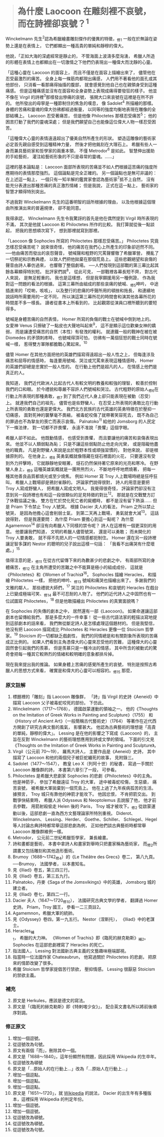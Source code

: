 > # 為什麼 Laocoon 在雕刻裡不哀號，而在詩裡卻哀號？<sup>1</sup> #

Winckelmann 先生<sup>2</sup>認為希臘繪畫雕刻傑作的優異的特徵，<sub>修1</sub>
一般在於無論在姿勢上還是在表情上，
它們都顯出一種高貴的單純和靜穆的偉大。

他說，「正如大海的深處經常是靜止的，
不管海面上波濤多麼洶湧，
希臘人所造的形體在表情上也都顯出在一切激情之下他們仍表現出一種偉大而沈靜的心靈。

「這種心靈在 Laocoon 的面容上，
而且不僅是在面容上描繪出來了，
儘管他在忍受最激烈的痛苦。
全身上每一條筋肉都現出痛感，
人們用不著看他的面孔或其他部份，
只消看一看那痛得抽搐的腹部，
就會感覺到他自己也在親領身受到這種痛感。
但是這種痛感並沒有在面容和全身姿勢上表現成痛得要發狂的樣子。
他並不像在 Virgil 的詩裡<sup>3</sup>那樣發出慘痛的哀號，
張開大口來哀號在這裡是在所不許的。
他所發出的毋寧是一種節制住的焦急的嘆息，
像 Sadolet<sup>4</sup> 所描繪的那樣。
身體的苦痛和靈魂的偉大彷彿都經過衡量，
以同等的強度均衡地表現在雕像的全部結構上。
Laocoon 忍受著痛苦，
但是他像 Philoctetes 那樣忍受痛苦<sup>5</sup>；
他的困苦打動了我們的靈魂深處；
但是我們願望自己也能像這位偉大人物一樣忍受困苦。

「這種偉大心靈的表情遠遠超出了優美自然所產生的形狀。
塑造這雕像的藝術家必定首先親自感受到這種精神力量，
然後才把他銘刻在大理石上。
希臘有些人一身而兼具藝術家和哲學家的兩重本領，
不僅 Metrodor<sup>6</sup> 是如此。
智慧伸出援助的手給藝術，
灌注給藝術形象的不只是尋常的靈魂。……」

這裡的基本論點是：
Laocoon 面部所表現的苦痛並不如人們根據這苦痛的強度所應期待的表情那麼強烈。
這個論點是完全正確的。
另一個論點也是無可非議的：
在上述這一點上，
一個只有一知半解的鑑賞家會認為藝術家<sup>7</sup>抵不上自然，
沒有能充分表達出那種苦痛的真正激烈情緒；
但是我說，
正式在這一點上，
藝術家的智慧才顯得特別突出。

不過我對 Winckelmann 先生的這番明智的話所根據的理由，
以及他根據這個理由所推演出來的普遍規律，
卻不能同意。

我得承認，
Winckelmann 先生令我驚訝的首先是他在偶然提到 Virgil 時所表現的不滿，
其次是他就 Laocoon 和 Philoctetes 所作的比較。
我打算就從後一點談起，
把我的思想順次寫下，
想到那裡就寫到那裡。

「Laocoon 像 Sophocles 所寫的 Philoctetes 那樣忍受痛苦。」
Philoctetes 究竟怎樣忍受痛苦呢？
說來很奇怪，
他的痛苦在我們心上所產生的印象卻迥然不同。
──他由痛苦而發出的哀怨聲音，
號喊聲和粗野的咒罵聲響徹了希臘軍營，
攪亂了一切祭祀和宗教典禮，
以致人們把他拋棄在那個荒島上。
這些悲觀絕望和哀傷的聲音由詩人摹仿過來，
也響徹了整個劇場。
──人們發現到這部戰的第三幕比起其餘各幕顯得特別短。
批評家們說<sup>8</sup>，
從此可見，
一部戰裡各幕長短不齊，
對古代人來說，
是無足輕重的。
我也是這樣想，
但是我寧願援用另一種例證，
作為我對這一問題的看法的根據。
這第三幕所由組成的那些哀痛的號喊、<sub>修5</sub>呻吟，
中途插進來的「哎喲，咳咳」，
以及整行的悲痛的呼聲所用的頓挫和拖長，
和連續地說話時所需要用的一定不同，
所以演這第三幕所花的時間會和演其他各幕所花的時間差不多一樣長。
讀者從書本上所看到的，
比起觀眾從演員口裡所聽到的要短得多。

號喊是身體苦痛的自然表情，
Homer 所寫的負傷的戰士在號喊中倒到地上的。
女愛神 Venus 只擦破了一點皮也大聲地叫起來<sup>9</sup>，
這不是顯示這位歡樂女神的嬌弱，
而是讓遭受痛苦的自然（本性）有發洩的權利。
就連鐵一般的戰神在被在被 Diomedes 的矛頭刺疼時，
也號喊得頂可怕，
彷彿有一萬個狂怒的戰士同時在號喊一樣，
惹得雙方軍隊都膽戰心驚起來。<sup>10</sup>

儘管 Homer 在其他方面把他的英雄們描寫得遠超出一般人性之上，
但每逢涉及痛苦和屈辱的情感時，
每逢要用號喊、哭泣或咒罵來表現這種情感時，
Homer 的英雄們卻總是忠實於一般人性的。
在行動上他們是超凡的人，
在情感上他們是真正的人。

我知道，
我們近代歐洲人比起古代人有較文明的教養和較強的理智，
較善於控制我們的口和眼。
於今禮貌和尊嚴不容許人們號喊和哭泣。
古代粗野的原始人<sub>修6</sub>在行動上所表現的那種勇敢，<sub>修7</sub>
到了我們近代人身上卻只能表現在被動（忍受）上。
就連我們自己的祖先，
儘管也是些野蠻人，
在忍受上所表現的勇敢比在行動上所表現的勇敢也還是更偉大。
我們北方民族的古代英雄的英勇特徵在於壓抑一切痛感，
面對死神的襲擊毫不畏縮，
被毒蛇咬傷了就帶著笑容死去，
既不為自己的罪過也不為摯友的喪亡而表示哀傷。
Palnatoko<sup>11</sup> 給他的 Jomsborg 的人民定下一條法律，
對一切都不許畏懼，
永遠不准說「畏懼」這個字眼。

希臘人卻不如此。
他既動情感，
也感受到畏懼，
而且要讓他的痛苦和哀傷表現出來。
他並不以人類弱點為恥；
只是不讓這些弱點防止他走向光榮，
或是阻礙他盡他的職責。
凡是對野蠻人來說是出於粗野本性或頑強習慣的，
對他來說，
卻是根據原則的。
在他身上，<sub>修8</sub>
英勇氣概就像隱藏在燧石裡面的火花，
只要還沒有受到外力抨擊時，
它就靜靜地安眠著，
燧石仍然保持著它原來的光亮和寒冷。
在野蠻人身上，<sub>修9</sub>
這種英雄氣概就是一團熊熊烈火，
不斷地呼呼地燃燒著，
把每一種其他善良品質都燒光或至少燒焦。
例如 Homer 寫 Troy 人上戰場時總是狂呼狂叫，
希臘人上戰場卻是鴉封雀靜的。
評論家們說得很對，
詩人的用意是要把 Troy 人寫成野蠻人，
把希臘人寫成文明人。
我覺得很奇怪，
評論家們卻沒有注意到另一段詩裡也有和這一段很類似的足見特徵的對比<sup>12</sup>。
那就是在交戰雙方訂了休戰協議之後。
雙方在忙於焚化死亡者的屍體時，
都不是沒有留下熱淚......
但是 Priam 下令禁止 Troy 人號哭。
根據 Dacier 夫人的看法，
Priam 之所以禁止號哭，
是因為他擔心這會削弱士氣，
到第二天再上戰場，
勇氣就會大減<sup>13</sup>。
這話說得對，
但是我還要問：
為什麼 Priam 要擔心到這一點呢？
為什麼 Agamemnon<sup>14</sup> 卻沒有向希臘人下同樣的禁令呢？
詩人在這裡有一個更深刻的用意。
他要讓我們知道，
文明的希臘人儘管號哭，
還是可以勇敢；
而未開化的 Troy 人要勇敢，
就不得不先把人的一切情感都扼制住。
Homer 還在另一段詩裡讓足智多謀的 Nestor 的聰明的兒子說出這樣一句話：
「我看不出痛哭有什麼壞處。」<sup>15</sup>

值得注意的是，<sub>修11</sub>
在從古代留傳下來的為數甚少的悲劇之中，
有兩部所寫的身體痛苦，<sub>修12</sub>
在主角所遭受的苦難之中不能算是極小的組成成份，
這就是《Philoctetes》和《Women of Trachis》<sup>16</sup>。
Sophocles 描繪 Heracles，
和描繪 Philoctetes 一樣，
把他的呻吟、<sub>修13</sub>
號喊和痛哭也描繪出來了。
多謝我們的文雅的鄰人，
那些禮貌大師們，<sup>17</sup>
哭泣的 Philoctetes 和哀號的 Heracles 在戲台上已變成極端可笑、<sub>修14</sub>
最不可忍耐的人物了。
他們的近代詩人之中固然也有一位試圖寫 Philoctetes，<sup>18</sup>
但是他敢描繪出 Philoctetes 的真實面貌嗎？

在 Sophocles 的失傳的劇本之中，
居然還有一部《Laocoon》。
如果命運讓這部劇本也留傳給我們，
那是多麼大的一件幸事！
從一些古代語法家的輕描淡寫地提到這部劇本的話來看，
我們無從斷定詩人是怎樣處理這個題材的。
但是我堅信，
他沒有把 Laocoon 描寫成比 Philoctetes 和 Heracles 更像一位 Stoicism 哲學家。<sup>19</sup>
Stoicism 的一切都缺乏戲劇性，
我們的同情總是和有關對象所表現的苦痛成正比例的。
如果人們看到主角憑偉大的心靈來忍受他的苦難，
這種偉大的心靈固然會引起我們的羨慕，
但是羨慕只是一種冷淡的情感，
其中所含的被動式的驚奇會把每一種其它較熱烈的情緒和較明確的意象都排斥掉。

現在我來提出我的推論。
如果身體上苦痛的感覺所產生的哀號，
特別是按照古希臘人的思想方式來看，
確實是和偉大的心靈可以相容的。<sub>修15</sub>
那麼，


### 原文註解 ###

1. 標題裡的「雕刻」指 Laocoon 雕像群，
	「詩」指 Virgil 的史詩《Aeneid》中描寫 Laocoon 父子被毒蛇咬死的部份。
	下仿此。
2. Winckelmann（1717～1768），
	德國啟蒙運動的領袖之一。
	他的《Thoughts on the Imitation of Greek Works in Painting and Sculpture》（1755）
	和《History of Ancient Art》（一般簡稱古代藝術史）（1764）
	等著作在近代西方開創了研究古典文藝的風氣，
	影響甚大。
	他認為古典藝術的理想是「高貴的單純，靜穆的偉大」。
	Lessing 是在他的影響之下寫成《Laocoon》的，
	主旨在反對 Winckelmann 的藝術理想應用到詩或文學的領域。
	下面的引文見《Thoughts on the Imitation of Greek Works in Painting and Sculpture》。
3. Virgil（公元前 70～19），
	羅馬大詩人，
	主要作品是《Aeneid》史詩，
	其中描寫了 Laocoon 和他的兩個兒子被巨蛇纏死的故事，
	見附錄三。
4. Sadolet（1477～1547），
	教皇 Leo X（列阿十世）的秘書，
	寫過一手關於 Laocoon 雕像群的詩，
	本書第六章引了一段，
	可參看。
5. Philoctetes 是希臘大悲劇家 Sophocles 的悲劇《Philoctetes》中的主角。
	他是神箭手，
	參加了希臘遠征 Troy 的大軍，
	途中被毒蛇咬傷，
	生惡瘡，
	痛苦哀號，
	被希臘大軍拋棄到一個荒島上。
	他在上過了九年疾病孤苦的生活。
	據預言，
	Troy 城只有靠他的神箭才能攻下。
	他因忿恨，
	不肯把箭交出。
	到戰爭快結束時，
	希臘人派 Odysseus 和 Neoptolemus 去說服了他，
	他才前去參戰，
	用箭射殺偷走 Helen 後的 Paris，
	Troy 城才被攻下。<sub>修2</sub>
	從啟蒙運動以後，這部悲劇一直為西方文藝理論家所特別重視。
	Diderot、Winckelmann、
	Lessing、Herder、
	Goethe、Schiller、
	Schlegel、Hegel 等人討論古典詩時都常舉這部悲劇為例，
	正如他們談古典藝術時都常舉 Laocoon 雕像群維例一樣。
6. Metrodor，
	公元前二世紀希臘哲學家，
	兼長繪畫。
7. 詩和畫都是藝術，
	本書中拿詩人和畫家對舉時只把畫家稱為藝術家，
	而<sub>修2</sub>所謂畫又包括雕刻和其他造形藝術。
8. Brumoy（1688～1742<sub>修4</sub>）的《Le Théâtre des Grecs》卷二，
	第八九頁。
	──Brumoy，
	法國學者，
	以本書知名。
9. 見《Iliad》卷五，第三四三行。
10. 見《Iliad》卷五，第三五九行。
11. Palnatoko，丹麥《Saga of the Jomsvikings》中的英雄，
	Jomsborg 城的建立者。
12. 見《Iliad》卷七，第四二一行。
13. Dacier 夫人（1647～1720<sub>修10</sub>），
	法國研究古典文學的學者，
	翻譯過 Homer 史詩。
	Priam，Troy 國王，
	參看一二三頁註2。
14. Agamemnon，希臘大軍的統帥。
15. 見《Odyssey》卷四，第一九五行。
	Nestor（涅斯托），
	《Iliad》中的老謀士。
16. Heracles<sub>補1</sub>，
	希臘的大力神。
	《Women of Trachis》即《臨死的赫克勒斯》<sub>補2</sub>。
	Sophocles 在這部悲劇裡寫了 Heracles 的死亡。
17. 指法國人，
	Lessing 對法國新古典主義的文藝趣味極端鄙視。
18. 指當時一位法國作家 Chateaubrun，
	他寫過關於 Philoctetes 的悲劇，
	把原來的情節改變了很多。
19. 希臘 Stoicism 哲學家提倡苦行禁欲，
	壓抑情感。
	Lessing 很厭惡 Stoicism 的禁欲主義。


### 補充 ###
2. 原文是 Herkules，應該是德文的寫法。
3. 原文是「《臨死的赫克勒斯》即《特剌喀少女》」，
	配合英文書名所以將前後順序對調。


### 修正原文 ###

1. 增加一個逗號。
2. 從逗號改為句號。
3. 原文有兩個「而」，刪除其中一個。
4. 原文是「1688～1840」，這年份顯然有問題，因此採用 Wikipedia 的生卒年。
5. 從逗號改為頓號
6. 原文是「...原始人的在行動上...」改為「...原始人在行動上...」
7. 增加一個逗點。
8. 增加一個逗點。
9. 增加一個逗點。
10. 原文是「1651～1720」，就 [Wikipedia](https://en.wikipedia.org/wiki/Anne_Dacier#cite_note-2) 的說法，
	Dacier 的出生年有多種版本，這裡採用 Wikipedia 的判定年份。
11. 增加一個逗號。
12. 增加一個逗號。
13. 從逗號改為頓號。
14. 從逗號改為頓號。
15. 從逗號改為句號。

